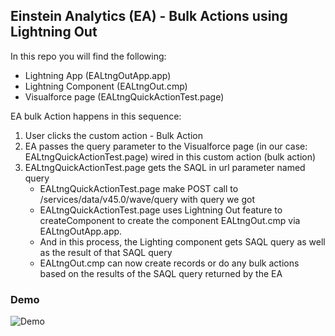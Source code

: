 ## Einstein Analytics (EA) - Bulk Actions using Lightning Out

In this repo you will find the following:

- Lightning App (EALtngOutApp.app)
- Lightning Component (EALtngOut.cmp)
- Visualforce page (EALtngQuickActionTest.page)

EA bulk Action happens in this sequence:

1. User clicks the custom action - Bulk Action 
2. EA passes the query parameter to the Visualforce page (in our case: EALtngQuickActionTest.page)  wired in this custom action (bulk action)
3. EALtngQuickActionTest.page gets the SAQL in url parameter named query 
    - EALtngQuickActionTest.page make POST call to /services/data/v45.0/wave/query with query we got
    - EALtngQuickActionTest.page uses Lightning Out feature to createComponent to create the component EALtngOut.cmp via EALtngOutApp.app. 
    - And in this process, the Lighting component gets SAQL query as well as the result of that SAQL query
    - EALtngOut.cmp can now create records or do any bulk actions based on the results of the SAQL query returned by the EA


### Demo
![Demo](demo/EA-Bulk-Actions-LtngOut-1.gif)   
